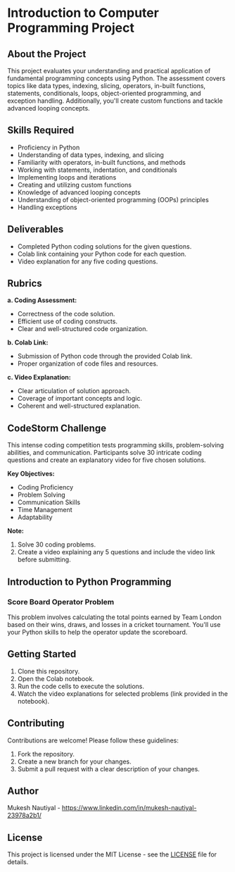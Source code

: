 # Introduction to Computer Programming Project

## About the Project

This project evaluates your understanding and practical application of fundamental programming concepts using Python. The assessment covers topics like data types, indexing, slicing, operators, in-built functions, statements, conditionals, loops, object-oriented programming, and exception handling. Additionally, you'll create custom functions and tackle advanced looping concepts.

## Skills Required

- Proficiency in Python
- Understanding of data types, indexing, and slicing
- Familiarity with operators, in-built functions, and methods
- Working with statements, indentation, and conditionals
- Implementing loops and iterations
- Creating and utilizing custom functions
- Knowledge of advanced looping concepts
- Understanding of object-oriented programming (OOPs) principles
- Handling exceptions

## Deliverables

- Completed Python coding solutions for the given questions.
- Colab link containing your Python code for each question.
- Video explanation for any five coding questions.

## Rubrics

**a. Coding Assessment:**
- Correctness of the code solution.
- Efficient use of coding constructs.
- Clear and well-structured code organization.

**b. Colab Link:**
- Submission of Python code through the provided Colab link.
- Proper organization of code files and resources.

**c. Video Explanation:**
- Clear articulation of solution approach.
- Coverage of important concepts and logic.
- Coherent and well-structured explanation.

## CodeStorm Challenge

This intense coding competition tests programming skills, problem-solving abilities, and communication. Participants solve 30 intricate coding questions and create an explanatory video for five chosen solutions.

**Key Objectives:**
- Coding Proficiency
- Problem Solving
- Communication Skills
- Time Management
- Adaptability

**Note:**

1. Solve 30 coding problems.
2. Create a video explaining any 5 questions and include the video link before submitting.

## Introduction to Python Programming

### Score Board Operator Problem

This problem involves calculating the total points earned by Team London based on their wins, draws, and losses in a cricket tournament. You'll use your Python skills to help the operator update the scoreboard.

## Getting Started

1. Clone this repository.
2. Open the Colab notebook.
3. Run the code cells to execute the solutions.
4. Watch the video explanations for selected problems (link provided in the notebook).

## Contributing

Contributions are welcome! Please follow these guidelines:

1. Fork the repository.
2. Create a new branch for your changes.
3. Submit a pull request with a clear description of your changes.

## Author

Mukesh Nautiyal - https://www.linkedin.com/in/mukesh-nautiyal-23978a2b1/

## License

This project is licensed under the MIT License - see the [LICENSE](LICENSE) file for details.
